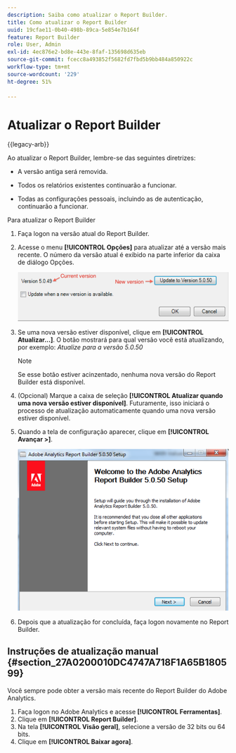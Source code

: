 ```yaml
---
description: Saiba como atualizar o Report Builder.
title: Como atualizar o Report Builder
uuid: 19cfae11-0b40-498b-89ca-5e854e7b164f
feature: Report Builder
role: User, Admin
exl-id: 4ec876e2-bd8e-443e-8faf-135698d635eb
source-git-commit: fcecc8a493852f5682fd7fbd5b9bb484a850922c
workflow-type: tm+mt
source-wordcount: '229'
ht-degree: 51%

---
```


# Atualizar o Report Builder

{{legacy-arb}}

Ao atualizar o Report Builder, lembre-se das seguintes diretrizes:

* A versão antiga será removida.

* Todos os relatórios existentes continuarão a funcionar.

* Todas as configurações pessoais, incluindo as de autenticação, continuarão a funcionar.

Para atualizar o Report Builder

1. Faça logon na versão atual do Report Builder.
1. Acesse o menu **[!UICONTROL Opções]** para atualizar até a versão mais recente. O número da versão atual é exibido na parte inferior da caixa de diálogo Opções.

   ![Captura de tela mostrando a caixa de diálogo Opções, a versão atual e a nova versão.](assets/upgrade.png)

1. Se uma nova versão estiver disponível, clique em **[!UICONTROL Atualizar...]**. O botão mostrará para qual versão você está atualizando, por exemplo: *Atualize para a versão 5.0.50*

   >[!NOTE]
   >
   >Se esse botão estiver acinzentado, nenhuma nova versão do Report Builder está disponível.

1. (Opcional) Marque a caixa de seleção **[!UICONTROL Atualizar quando uma nova versão estiver disponível]**. Futuramente, isso iniciará o processo de atualização automaticamente quando uma nova versão estiver disponível.
1. Quando a tela de configuração aparecer, clique em **[!UICONTROL Avançar >]**.

   ![Captura de tela mostrando a tela Instalação do Report Builder.](assets/setup.png)

1. Depois que a atualização for concluída, faça logon novamente no Report Builder.

## Instruções de atualização manual {#section_27A0200010DC4747A718F1A65B180599}

Você sempre pode obter a versão mais recente do Report Builder do Adobe Analytics.

1. Faça logon no Adobe Analytics e acesse **[!UICONTROL Ferramentas]**.
1. Clique em **[!UICONTROL Report Builder]**.
1. Na tela **[!UICONTROL Visão geral]**, selecione a versão de 32 bits ou 64 bits.
1. Clique em **[!UICONTROL Baixar agora]**.
